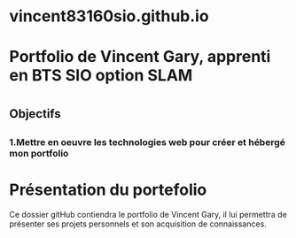 # vincent83160sio.github.io
<h1>Portfolio de Vincent Gary, apprenti en BTS SIO option SLAM<h1>
<h2>Objectifs<h2>
  <h3>1.Mettre en oeuvre les technologies web pour créer et hébergé mon portfolio<h3>





# Présentation du portefolio
Ce dossier gitHub contiendra le portfolio de Vincent Gary, il lui permettra de présenter ses projets personnels et son acquisition de connaissances.
